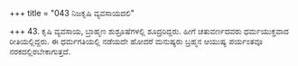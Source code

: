 +++
title = "043 ನಿಜಕೃಷಿ ವ್ಯವಸಾಯದಲಿ"

+++
43. ಕೃಷಿ ವ್ಯವಸಾಯ, ಬ್ರಾಹ್ಮಣ ಶುಶ್ರೂಷೆಗಳಲ್ಲಿ ಶೂದ್ರರಿದ್ದರು. ಹೀಗೆ ಚತುವರ್ಣದವರು ಧರ್ಮಯುಕ್ತವಾದ ರೀತಿಯಲ್ಲಿದ್ದರು. ಈ ಧರ್ಮಗತಿಯಲ್ಲಿ ನಡೆಯದೇ ಹೋದರೆ ಮನುಷ್ಯರು ಬ್ರಹ್ಮನ ಆಯುಷ್ಯ ಪರ್ಯಂತವೂ ನರಕದಲ್ಲಿರಬೇಕಾಗುತ್ತದೆ.